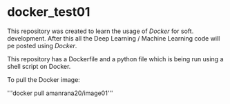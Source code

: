 # docker_test01

This repository was  created to learn the usage of *Docker* for soft. development. 
After this all the Deep Learning / Machine Learning code will pe posted using *Docker*.


This repository has a Dockerfile and a python file which is being run using a shell script on Docker.


To pull the Docker image:

'''docker pull amanrana20/image01'''
